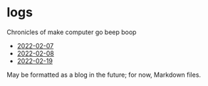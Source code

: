 # logs
 Chronicles of make computer go beep boop

 - [2022-02-07](https://github.com/cyrusae/logs/blob/main/0220207.md)
 - [2022-02-08](https://github.com/cyrusae/logs/blob/main/0220208.md)
 - [2022-02-19](https://github.com/cyrusae/logs/blob/main/0220209.md)

May be formatted as a blog in the future; for now, Markdown files.
